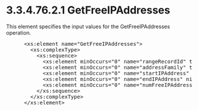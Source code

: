 <html dir="LTR" xmlns:mshelp="http://msdn.microsoft.com/mshelp" xmlns:ddue="http://ddue.schemas.microsoft.com/authoring/2003/5" xmlns:xlink="http://www.w3.org/1999/xlink" xmlns:tool="http://www.microsoft.com/tooltip">
 <body>
 <div id="header">
 <h1 class="heading">3.3.4.76.2.1 GetFreeIPAddresses</h1>
 </div>
 <div id="mainSection">
 <div id="mainBody">
 <div id="allHistory" class="saveHistory"></div>
 <div id="sectionSection0" class="section" name="collapseableSection">
 

<p>This element specifies the input values for the
GetFreeIPAddresses operation.</p>

<dl>
<dd>
<div><pre> &lt;xs:element name=&quot;GetFreeIPAddresses&quot;&gt;
   &lt;xs:complexType&gt;
     &lt;xs:sequence&gt;
       &lt;xs:element minOccurs=&quot;0&quot; name=&quot;rangeRecordId&quot; type=&quot;xsd:long&quot; /&gt;
       &lt;xs:element minOccurs=&quot;0&quot; name=&quot;addressFamily&quot; type=&quot;syssock:AddressFamily&quot; /&gt;
       &lt;xs:element minOccurs=&quot;0&quot; name=&quot;startIPAddress&quot; nillable=&quot;true&quot; type=&quot;sysnet:IPAddress&quot; /&gt;
       &lt;xs:element minOccurs=&quot;0&quot; name=&quot;endIPAddress&quot; nillable=&quot;true&quot; type=&quot;sysnet:IPAddress&quot; /&gt;
       &lt;xs:element minOccurs=&quot;0&quot; name=&quot;numFreeIPAddresses&quot; type=&quot;xsd:int&quot; /&gt;
     &lt;/xs:sequence&gt;
   &lt;/xs:complexType&gt;
 &lt;/xs:element&gt;
</pre></div>
</dd></dl>


 </div>
 </div>
 </div>
 </body>
</html>